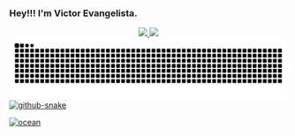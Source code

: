 ### Hey!!! I'm Victor Evangelista.


<div align="center">
  <a href="https://github.com/victorcesae">
  <img height="160em" src="https://github-readme-stats.vercel.app/api?username=victorcesae&show_icons=true&theme=dracula&include_all_commits=true&count_private=true"/>
  <img height="160em" src="https://github-readme-stats.vercel.app/api/top-langs/?username=victorcesae&layout=compact&langs_count=7&theme=dracula"/>
</div>  
<img src="https://github.com/victorcesae/victorcesae/blob/output/github-contribution-grid-snake-dark.svg#gh-dark-mode-only" alt="Snake Animation Dark" />
<picture>
  <source media="(prefers-color-scheme: dark)" srcset="github-snake-dark.svg" />
  <source media="(prefers-color-scheme: light)" srcset="github-snake.svg" />
  <img alt="github-snake" src="github-snake.svg" />
</picture>
  
![ocean](https://github.com/victorcesae/victorcesae/blob/output/ocean.gif?color_snake=orange&color_dots=#bfd6f6,#8dbdff,#64a1f4,#4b91f1,#3c7dd9)
 
